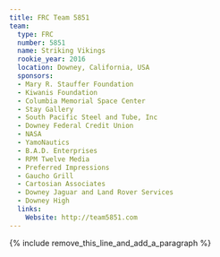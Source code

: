 ```yaml
---
title: FRC Team 5851
team:
  type: FRC
  number: 5851
  name: Striking Vikings
  rookie_year: 2016
  location: Downey, California, USA
  sponsors:
  - Mary R. Stauffer Foundation
  - Kiwanis Foundation
  - Columbia Memorial Space Center
  - Stay Gallery
  - South Pacific Steel and Tube, Inc
  - Downey Federal Credit Union
  - NASA
  - YamoNautics
  - B.A.D. Enterprises
  - RPM Twelve Media
  - Preferred Impressions
  - Gaucho Grill
  - Cartosian Associates
  - Downey Jaguar and Land Rover Services
  - Downey High
  links:
    Website: http://team5851.com
---
```


{% include remove_this_line_and_add_a_paragraph %}
